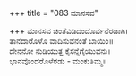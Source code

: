 +++
title = "083 ಮಾನಸವ"

+++
ಮಾನಸವ ಚಿಂತೆವಿಡಿದಂದೊರ್ವನೆರಡಾಗಿ।  
ತಾನದಾರೊಳೊ ವಾದಿಸುವನಂತೆ ಬಾಯಿಂ॥  
ದೇನನೋ ನುಡಿಯುತ್ತ ಕೈಸನ್ನೆಗೈಯುವನು।  
ಭಾನವೊಂದರೊಳೆರಡು - ಮಂಕುತಿಮ್ಮ॥  
